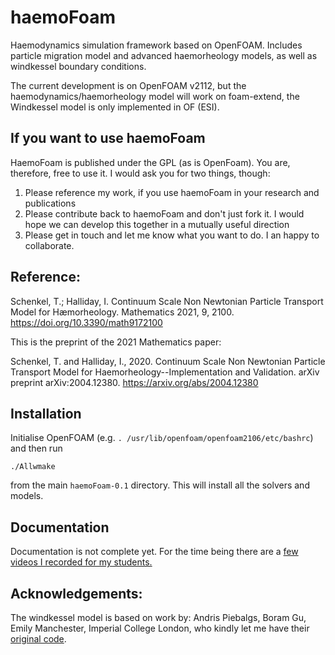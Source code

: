 # haemoFoam

Haemodynamics simulation framework based on OpenFOAM. Includes particle migration model and advanced haemorheology models, as well as windkessel boundary conditions.

The current development is on OpenFOAM v2112, but the haemodynamics/haemorheology model will work on foam-extend, the Windkessel model is only implemented in OF (ESI).

## If you want to use haemoFoam

HaemoFoam is published under the GPL (as is OpenFoam). You are, therefore, free to use it. I would ask you for two things, though:

1. Please reference my work, if you use haemoFoam in your research and publications
2. Please contribute back to haemoFoam and don't just fork it. I would hope we can develop this together in a mutually useful direction
3. Please get in touch and let me know what you want to do. I an happy to collaborate.

## Reference:

Schenkel, T.; Halliday, I. Continuum Scale Non Newtonian Particle Transport Model for Hæmorheology. Mathematics 2021, 9, 2100. https://doi.org/10.3390/math9172100 

This is the preprint of the 2021 Mathematics paper:

Schenkel, T. and Halliday, I., 2020. Continuum Scale Non Newtonian Particle Transport Model for Haemorheology--Implementation and Validation. arXiv preprint arXiv:2004.12380. https://arxiv.org/abs/2004.12380

## Installation

Initialise OpenFOAM (e.g. `. /usr/lib/openfoam/openfoam2106/etc/bashrc`) and then run

`./Allwmake`

from the main `haemoFoam-0.1` directory. This will install all the solvers and models.

## Documentation

Documentation is not complete yet. For the time being there are a [few videos I recorded for my students.](https://www.youtube.com/playlist?list=PLWHQIdms-YHSVrFf5qchNdjX-lFuDj4kK)

## Acknowledgements:

The windkessel model is based on work by: Andris Piebalgs, Boram Gu, Emily Manchester, Imperial College London, who kindly let me have their [original code](https://github.com/KeepFloyding/OpenFOAM-phys-flow).




